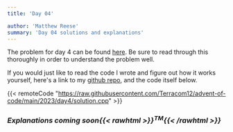 ```yaml
---
title: 'Day 04'

author: 'Matthew Reese'
summary: 'Day 04 solutions and explanations'
---
```


The problem for day 4 can be found [here](https://adventofcode.com/2023/day/4). Be sure to read through this thoroughly in order to understand the problem well.

If you would just like to read the code I wrote and figure out how it works yourself, here's a link to my [github repo](https://github.com/Terracom12/advent-of-code/blob/main/2023/day4/solution.cpp), and the code itself below.


{{< remoteCode "https://raw.githubusercontent.com/Terracom12/advent-of-code/main/2023/day4/solution.cpp" >}}

### _Explanations coming soon{{< rawhtml >}}<sup>TM</sup>{{< /rawhtml >}}_